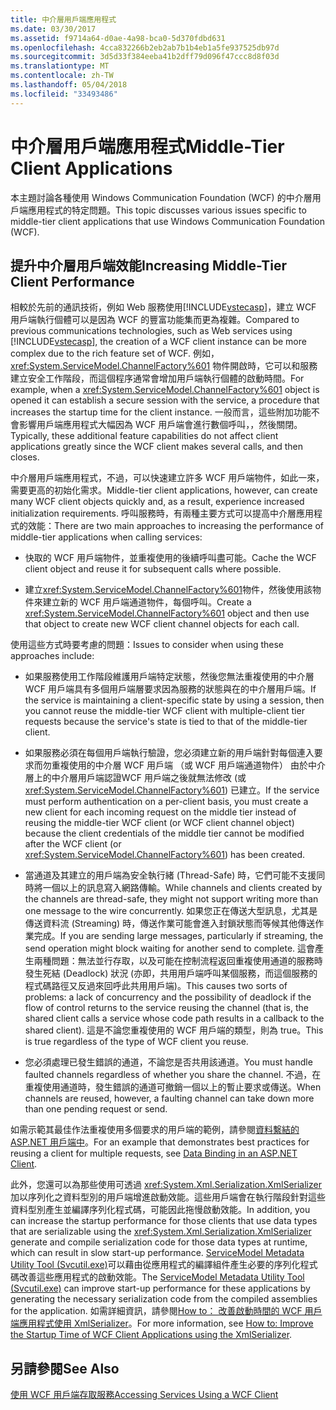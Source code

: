 ```yaml
---
title: 中介層用戶端應用程式
ms.date: 03/30/2017
ms.assetid: f9714a64-d0ae-4a98-bca0-5d370fdbd631
ms.openlocfilehash: 4cca832266b2eb2ab7b1b4eb1a5fe937525db97d
ms.sourcegitcommit: 3d5d33f384eeba41b2dff79d096f47ccc8d8f03d
ms.translationtype: MT
ms.contentlocale: zh-TW
ms.lasthandoff: 05/04/2018
ms.locfileid: "33493486"
---
```

# <a name="middle-tier-client-applications"></a><span data-ttu-id="fdfc4-102">中介層用戶端應用程式</span><span class="sxs-lookup"><span data-stu-id="fdfc4-102">Middle-Tier Client Applications</span></span>
<span data-ttu-id="fdfc4-103">本主題討論各種使用 Windows Communication Foundation (WCF) 的中介層用戶端應用程式的特定問題。</span><span class="sxs-lookup"><span data-stu-id="fdfc4-103">This topic discusses various issues specific to middle-tier client applications that use Windows Communication Foundation (WCF).</span></span>  
  
## <a name="increasing-middle-tier-client-performance"></a><span data-ttu-id="fdfc4-104">提升中介層用戶端效能</span><span class="sxs-lookup"><span data-stu-id="fdfc4-104">Increasing Middle-Tier Client Performance</span></span>  
 <span data-ttu-id="fdfc4-105">相較於先前的通訊技術，例如 Web 服務使用[!INCLUDE[vstecasp](../../../../includes/vstecasp-md.md)]，建立 WCF 用戶端執行個體可以是因為 WCF 的豐富功能集而更為複雜。</span><span class="sxs-lookup"><span data-stu-id="fdfc4-105">Compared to previous communications technologies, such as Web services using [!INCLUDE[vstecasp](../../../../includes/vstecasp-md.md)], the creation of a WCF client instance can be more complex due to the rich feature set of WCF.</span></span> <span data-ttu-id="fdfc4-106">例如，<xref:System.ServiceModel.ChannelFactory%601> 物件開啟時，它可以和服務建立安全工作階段，而這個程序通常會增加用戶端執行個體的啟動時間。</span><span class="sxs-lookup"><span data-stu-id="fdfc4-106">For example, when a <xref:System.ServiceModel.ChannelFactory%601> object is opened it can establish a secure session with the service, a procedure that increases the startup time for the client instance.</span></span> <span data-ttu-id="fdfc4-107">一般而言，這些附加功能不會影響用戶端應用程式大幅因為 WCF 用戶端會進行數個呼叫，，然後關閉。</span><span class="sxs-lookup"><span data-stu-id="fdfc4-107">Typically, these additional feature capabilities do not affect client applications greatly since the WCF client makes several calls, and then closes.</span></span>  
  
 <span data-ttu-id="fdfc4-108">中介層用戶端應用程式，不過，可以快速建立許多 WCF 用戶端物件，如此一來，需要更高的初始化需求。</span><span class="sxs-lookup"><span data-stu-id="fdfc4-108">Middle-tier client applications, however, can create many WCF client objects quickly and, as a result, experience increased initialization requirements.</span></span> <span data-ttu-id="fdfc4-109">呼叫服務時，有兩種主要方式可以提高中介層應用程式的效能：</span><span class="sxs-lookup"><span data-stu-id="fdfc4-109">There are two main approaches to increasing the performance of middle-tier applications when calling services:</span></span>  
  
-   <span data-ttu-id="fdfc4-110">快取的 WCF 用戶端物件，並重複使用的後續呼叫盡可能。</span><span class="sxs-lookup"><span data-stu-id="fdfc4-110">Cache the WCF client object and reuse it for subsequent calls where possible.</span></span>  
  
-   <span data-ttu-id="fdfc4-111">建立<xref:System.ServiceModel.ChannelFactory%601>物件，然後使用該物件來建立新的 WCF 用戶端通道物件，每個呼叫。</span><span class="sxs-lookup"><span data-stu-id="fdfc4-111">Create a <xref:System.ServiceModel.ChannelFactory%601> object and then use that object to create new WCF client channel objects for each call.</span></span>  
  
 <span data-ttu-id="fdfc4-112">使用這些方式時要考慮的問題：</span><span class="sxs-lookup"><span data-stu-id="fdfc4-112">Issues to consider when using these approaches include:</span></span>  
  
-   <span data-ttu-id="fdfc4-113">如果服務使用工作階段維護用戶端特定狀態，然後您無法重複使用的中介層 WCF 用戶端具有多個用戶端層要求因為服務的狀態與在的中介層用戶端。</span><span class="sxs-lookup"><span data-stu-id="fdfc4-113">If the service is maintaining a client-specific state by using a session, then you cannot reuse the middle-tier WCF client with multiple-client tier requests because the service's state is tied to that of the middle-tier client.</span></span>  
  
-   <span data-ttu-id="fdfc4-114">如果服務必須在每個用戶端執行驗證，您必須建立新的用戶端針對每個連入要求而勿重複使用的中介層 WCF 用戶端 （或 WCF 用戶端通道物件） 由於中介層上的中介層用戶端認證WCF 用戶端之後就無法修改 (或<xref:System.ServiceModel.ChannelFactory%601>) 已建立。</span><span class="sxs-lookup"><span data-stu-id="fdfc4-114">If the service must perform authentication on a per-client basis, you must create a new client for each incoming request on the middle tier instead of reusing the middle-tier WCF client (or WCF client channel object) because the client credentials of the middle tier cannot be modified after the WCF client (or <xref:System.ServiceModel.ChannelFactory%601>) has been created.</span></span>  
  
-   <span data-ttu-id="fdfc4-115">當通道及其建立的用戶端為安全執行緒 (Thread-Safe) 時，它們可能不支援同時將一個以上的訊息寫入網路傳輸。</span><span class="sxs-lookup"><span data-stu-id="fdfc4-115">While channels and clients created by the channels are thread-safe, they might not support writing more than one message to the wire concurrently.</span></span> <span data-ttu-id="fdfc4-116">如果您正在傳送大型訊息，尤其是傳送資料流 (Streaming) 時，傳送作業可能會進入封鎖狀態而等候其他傳送作業完成。</span><span class="sxs-lookup"><span data-stu-id="fdfc4-116">If you are sending large messages, particularly if streaming, the send operation might block waiting for another send to complete.</span></span> <span data-ttu-id="fdfc4-117">這會產生兩種問題：無法並行存取，以及可能在控制流程返回重複使用通道的服務時發生死結 (Deadlock) 狀況 (亦即，共用用戶端呼叫某個服務，而這個服務的程式碼路徑又反過來回呼此共用用戶端)。</span><span class="sxs-lookup"><span data-stu-id="fdfc4-117">This causes two sorts of problems: a lack of concurrency and the possibility of deadlock if the flow of control returns to the service reusing the channel (that is, the shared client calls a service whose code path results in a callback to the shared client).</span></span> <span data-ttu-id="fdfc4-118">這是不論您重複使用的 WCF 用戶端的類型，則為 true。</span><span class="sxs-lookup"><span data-stu-id="fdfc4-118">This is true regardless of the type of WCF client you reuse.</span></span>  
  
-   <span data-ttu-id="fdfc4-119">您必須處理已發生錯誤的通道，不論您是否共用該通道。</span><span class="sxs-lookup"><span data-stu-id="fdfc4-119">You must handle faulted channels regardless of whether you share the channel.</span></span> <span data-ttu-id="fdfc4-120">不過，在重複使用通道時，發生錯誤的通道可撤銷一個以上的暫止要求或傳送。</span><span class="sxs-lookup"><span data-stu-id="fdfc4-120">When channels are reused, however, a faulting channel can take down more than one pending request or send.</span></span>  
  
 <span data-ttu-id="fdfc4-121">如需示範其最佳作法重複使用多個要求的用戶端的範例，請參閱[資料繫結的 ASP.NET 用戶端中](../../../../docs/framework/wcf/samples/data-binding-in-an-aspnet-client.md)。</span><span class="sxs-lookup"><span data-stu-id="fdfc4-121">For an example that demonstrates best practices for reusing a client for multiple requests, see [Data Binding in an ASP.NET Client](../../../../docs/framework/wcf/samples/data-binding-in-an-aspnet-client.md).</span></span>  
  
 <span data-ttu-id="fdfc4-122">此外，您還可以為那些使用可透過 <xref:System.Xml.Serialization.XmlSerializer> 加以序列化之資料型別的用戶端增進啟動效能。這些用戶端會在執行階段針對這些資料型別產生並編譯序列化程式碼，可能因此拖慢啟動效能。</span><span class="sxs-lookup"><span data-stu-id="fdfc4-122">In addition, you can increase the startup performance for those clients that use data types that are serializable using the <xref:System.Xml.Serialization.XmlSerializer> generate and compile serialization code for those data types at runtime, which can result in slow start-up performance.</span></span> <span data-ttu-id="fdfc4-123">[ServiceModel Metadata Utility Tool (Svcutil.exe)](../../../../docs/framework/wcf/servicemodel-metadata-utility-tool-svcutil-exe.md)可以藉由從應用程式的編譯組件產生必要的序列化程式碼改善這些應用程式的啟動效能。</span><span class="sxs-lookup"><span data-stu-id="fdfc4-123">The [ServiceModel Metadata Utility Tool (Svcutil.exe)](../../../../docs/framework/wcf/servicemodel-metadata-utility-tool-svcutil-exe.md) can improve start-up performance for these applications by generating the necessary serialization code from the compiled assemblies for the application.</span></span> <span data-ttu-id="fdfc4-124">如需詳細資訊，請參閱[How to： 改善啟動時間的 WCF 用戶端應用程式使用 XmlSerializer](../../../../docs/framework/wcf/feature-details/startup-time-of-wcf-client-applications-using-the-xmlserializer.md)。</span><span class="sxs-lookup"><span data-stu-id="fdfc4-124">For more information, see [How to: Improve the Startup Time of WCF Client Applications using the XmlSerializer](../../../../docs/framework/wcf/feature-details/startup-time-of-wcf-client-applications-using-the-xmlserializer.md).</span></span>  
  
## <a name="see-also"></a><span data-ttu-id="fdfc4-125">另請參閱</span><span class="sxs-lookup"><span data-stu-id="fdfc4-125">See Also</span></span>  
 [<span data-ttu-id="fdfc4-126">使用 WCF 用戶端存取服務</span><span class="sxs-lookup"><span data-stu-id="fdfc4-126">Accessing Services Using a WCF Client</span></span>](../../../../docs/framework/wcf/feature-details/accessing-services-using-a-client.md)
